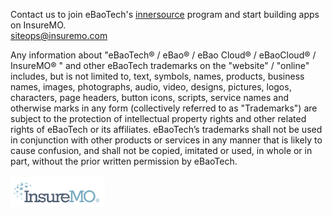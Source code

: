 Contact us to join eBaoTech's [innersource] program and start building apps on InsureMO.  
siteops@insuremo.com

[innersource]:https://resources.github.com/innersource/fundamentals/

Any information about "eBaoTech® / eBao® / eBao Cloud® / eBaoCloud® / InsureMO® " and other eBaoTech trademarks on the "website" / "online" includes, but is not limited to, text, symbols, names, products, business names, images, photographs, audio, video, designs, pictures, logos, characters, page headers, button icons, scripts, service names and otherwise marks in any form (collectively referred to as "Trademarks") are subject to the protection of intellectual property rights and other related rights of eBaoTech or its affiliates. eBaoTech’s trademarks shall not be used in conjunction with other products or services in any manner that is likely to cause confusion, and shall not be copied, imitated or used, in whole or in part, without the prior written permission by eBaoTech.<br><br>
<img src="https://raw.githubusercontent.com/eBaoTech/.github/cac1a434e96234089e5e0edd5929ae38af410855/profile/logo.jpg" alt="InsureMO1" style="max-width: 30%;">
